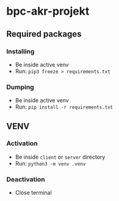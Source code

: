 # bpc-akr-projekt


## Required packages

### Installing

- Be inside active venv
- Run: `pip3 freeze > requirements.txt`

### Dumping

- Be inside active venv
- Run: `pip install -r requirements.txt`


## VENV

### Activation

- Be inside `client` or `server` directory
- Run: `python3 -m venv .venv`

### Deactivation

- Close terminal

